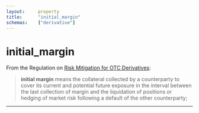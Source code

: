 ```yaml
---
layout:     property
title:      "initial_margin"
schemas:    ["derivative"]
---
```


# initial_margin
From the Regulation on [Risk Mitigation for OTC Derivatives][otc-risk-reg]:

> **initial margin** means the collateral collected by a counterparty to cover its current and potential future exposure in the interval between the last collection of margin and the liquidation of positions or hedging of market risk following a default of the other counterparty;


---
[otc-risk-reg]: http://eur-lex.europa.eu/legal-content/EN/TXT/?uri=CELEX:32016R2251
